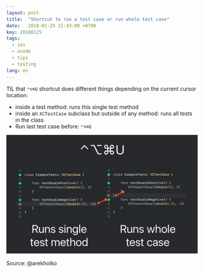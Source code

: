 ```yaml
---
layout: post
title:  "Shortcut to run a test case or run whole test case"
date:   2018-01-25 21:43:00 +0700
key: 20180125
tags:
  - ios
  - xcode
  - tips
  - testing
lang: en
---
```




TIL that `⌃⌥⌘U` shortcut does different things depending on the current cursor location:

- inside a test method: runs this single test method
- inside an `XCTestCase` subclass but outside of any method: runs all tests in the class
- Run last test case before: `⌃⌥⌘G`

![](/assets/images/run-test-case.jpg)

Source: @arekholko

